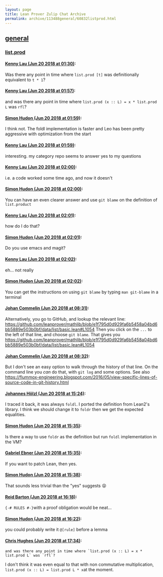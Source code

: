 ```yaml
---
layout: page
title: Lean Prover Zulip Chat Archive 
permalink: archive/113488general/60832listprod.html
---
```


## [general](index.html)
### [list.prod](60832listprod.html)

#### [Kenny Lau (Jun 20 2018 at 01:30)](https://leanprover.zulipchat.com/#narrow/stream/113488-general/topic/list.prod/near/128334739):
Was there any point in time where `list.prod [t]` was definitionally equivalent to `t * 1`?

#### [Kenny Lau (Jun 20 2018 at 01:57)](https://leanprover.zulipchat.com/#narrow/stream/113488-general/topic/list.prod/near/128335761):
and was there any point in time where `list.prod (x :: L) = x * list.prod L` was `rfl`?

#### [Simon Hudon (Jun 20 2018 at 01:59)](https://leanprover.zulipchat.com/#narrow/stream/113488-general/topic/list.prod/near/128335831):
I think not. The foldl implementation is faster and Leo has been pretty aggressive with optimization from the start

#### [Kenny Lau (Jun 20 2018 at 01:59)](https://leanprover.zulipchat.com/#narrow/stream/113488-general/topic/list.prod/near/128335838):
interesting. my category repo seems to answer yes to my questions

#### [Kenny Lau (Jun 20 2018 at 02:00)](https://leanprover.zulipchat.com/#narrow/stream/113488-general/topic/list.prod/near/128335887):
i.e. a code worked some time ago, and now it doesn't

#### [Simon Hudon (Jun 20 2018 at 02:00)](https://leanprover.zulipchat.com/#narrow/stream/113488-general/topic/list.prod/near/128335915):
You can have an even clearer answer and use `git blame` on the definition of `list.product`

#### [Kenny Lau (Jun 20 2018 at 02:01)](https://leanprover.zulipchat.com/#narrow/stream/113488-general/topic/list.prod/near/128335924):
how do I do that?

#### [Simon Hudon (Jun 20 2018 at 02:01)](https://leanprover.zulipchat.com/#narrow/stream/113488-general/topic/list.prod/near/128335941):
Do you use emacs and magit?

#### [Kenny Lau (Jun 20 2018 at 02:02)](https://leanprover.zulipchat.com/#narrow/stream/113488-general/topic/list.prod/near/128335996):
eh... not really

#### [Simon Hudon (Jun 20 2018 at 02:02)](https://leanprover.zulipchat.com/#narrow/stream/113488-general/topic/list.prod/near/128336002):
You can get the instructions on using `git blame` by typing `man git-blame` in a terminal

#### [Johan Commelin (Jun 20 2018 at 08:31)](https://leanprover.zulipchat.com/#narrow/stream/113488-general/topic/list.prod/near/128347985):
Alternatively, you go to GitHub, and lookup the relevant line: https://github.com/leanprover/mathlib/blob/e1f795d0d929fa6b5458a04bd6bb5889e503b0bf/data/list/basic.lean#L1054
Then you click on the `...` to the left of that line, and choose `git blame`. That gives you https://github.com/leanprover/mathlib/blob/e1f795d0d929fa6b5458a04bd6bb5889e503b0bf/data/list/basic.lean#L1054

#### [Johan Commelin (Jun 20 2018 at 08:32)](https://leanprover.zulipchat.com/#narrow/stream/113488-general/topic/list.prod/near/128348026):
But I don't see an easy option to walk through the history of that line. On the command line you *can* do that, with `git log` and some options. See also https://flummox-engineering.blogspot.com/2016/05/view-specific-lines-of-source-code-in-git-history.html

#### [Johannes Hölzl (Jun 20 2018 at 15:24)](https://leanprover.zulipchat.com/#narrow/stream/113488-general/topic/list.prod/near/128362377):
I traced it back, it was always `foldl`. I ported the definition from Lean2's library. I think we should change it to `foldr` then we get the expected equalities.

#### [Simon Hudon (Jun 20 2018 at 15:35)](https://leanprover.zulipchat.com/#narrow/stream/113488-general/topic/list.prod/near/128362751):
Is there a way to use `foldr` as the definition but run `foldl` implementation in the VM?

#### [Gabriel Ebner (Jun 20 2018 at 15:35)](https://leanprover.zulipchat.com/#narrow/stream/113488-general/topic/list.prod/near/128362770):
If you want to patch Lean, then yes.

#### [Simon Hudon (Jun 20 2018 at 15:38)](https://leanprover.zulipchat.com/#narrow/stream/113488-general/topic/list.prod/near/128362903):
That sounds less trivial than the "yes" suggests :stuck_out_tongue_closed_eyes:

#### [Reid Barton (Jun 20 2018 at 16:18)](https://leanprover.zulipchat.com/#narrow/stream/113488-general/topic/list.prod/near/128364747):
`{-# RULES #-}`with a proof obligation would be neat...

#### [Simon Hudon (Jun 20 2018 at 16:22)](https://leanprover.zulipchat.com/#narrow/stream/113488-general/topic/list.prod/near/128364931):
you could probably write it `@[rule]` before a lemma

#### [Chris Hughes (Jun 20 2018 at 17:34)](https://leanprover.zulipchat.com/#narrow/stream/113488-general/topic/list.prod/near/128368155):
```quote
and was there any point in time where `list.prod (x :: L) = x * list.prod L` was `rfl`?
```
I don't think it was even equal to that with non commutative multiplication, `list.prod (x :: L) = list.prod L * x`at the moment.

